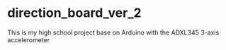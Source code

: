 # direction_board_ver_2
This is my high school project base on Arduino with the ADXL345 3-axis accelerometer
